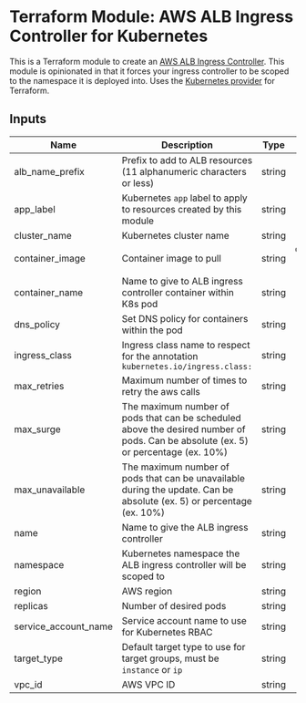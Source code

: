 # Terraform Module: AWS ALB Ingress Controller for Kubernetes

This is a Terraform module to create an [AWS ALB Ingress Controller][1]. This module is opinionated in that it forces your ingress controller to be scoped to the namespace it is deployed into. Uses the [Kubernetes provider][2] for Terraform.

<!-- BEGINNING OF PRE-COMMIT-TERRAFORM DOCS HOOK -->

## Inputs

| Name | Description | Type | Default | Required |
|------|-------------|:----:|:-----:|:-----:|
| alb_name_prefix | Prefix to add to ALB resources (11 alphanumeric characters or less) | string | `` | no |
| app_label | Kubernetes `app` label to apply to resources created by this module | string | `alb-ingress-controller` | no |
| cluster_name | Kubernetes cluster name | string | - | yes |
| container_image | Container image to pull | string | `quay.io/coreos/alb-ingress-controller:v1.0.0` | no |
| container_name | Name to give to ALB ingress controller container within K8s pod | string | `server` | no |
| dns_policy | Set DNS policy for containers within the pod | string | `ClusterFirst` | no |
| ingress_class | Ingress class name to respect for the annotation `kubernetes.io/ingress.class:` | string | `alb` | no |
| max_retries | Maximum number of times to retry the aws calls | string | `10` | no |
| max_surge | The maximum number of pods that can be scheduled above the desired number of pods. Can be absolute (ex. 5) or percentage (ex. 10%) | string | `1` | no |
| max_unavailable | The maximum number of pods that can be unavailable during the update. Can be absolute (ex. 5) or percentage (ex. 10%) | string | `1` | no |
| name | Name to give the ALB ingress controller | string | `alb-ingress-controller` | no |
| namespace | Kubernetes namespace the ALB ingress controller will be scoped to | string | - | yes |
| region | AWS region | string | - | yes |
| replicas | Number of desired pods | string | `1` | no |
| service_account_name | Service account name to use for Kubernetes RBAC | string | `alb-ingress` | no |
| target_type | Default target type to use for target groups, must be `instance` or `ip` | string | `instance` | no |
| vpc_id | AWS VPC ID | string | - | yes |

<!-- END OF PRE-COMMIT-TERRAFORM DOCS HOOK -->

[1]: https://kubernetes-sigs.github.io/aws-alb-ingress-controller/
[2]: https://www.terraform.io/docs/providers/kubernetes/index.html
